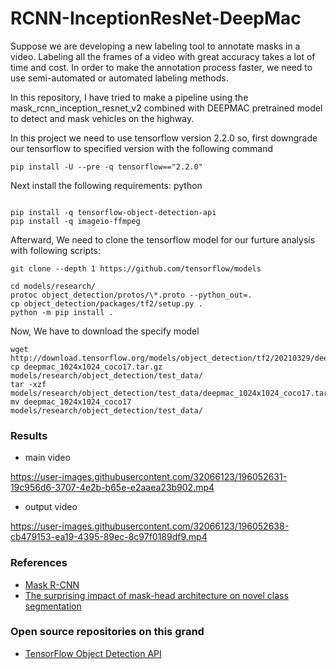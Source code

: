 # RCNN-InceptionResNet-DeepMac

Suppose we are developing a new labeling tool to annotate masks in a video. Labeling all the frames of a video with great accuracy takes a lot of time and cost. In order to make the annotation process faster, we need to use semi-automated or automated labeling methods.

In this repository, I have tried to make a pipeline using the mask_rcnn_inception_resnet_v2 combined with DEEPMAC pretrained model to detect and mask vehicles on the highway.

In this project we need to use tensorflow version 2.2.0 so, first downgrade our tensorflow to specified version with the following command

```
pip install -U --pre -q tensorflow=="2.2.0"
```

Next install the following requirements: python

```

pip install -q tensorflow-object-detection-api
pip install -q imageio-ffmpeg
```

Afterward, We need to clone the tensorflow model for our furture analysis with following scripts:

```
git clone --depth 1 https://github.com/tensorflow/models

cd models/research/
protoc object_detection/protos/\*.proto --python_out=.
cp object_detection/packages/tf2/setup.py .
python -m pip install .
```

Now, We have to download the specify model

```
wget http://download.tensorflow.org/models/object_detection/tf2/20210329/deepmac_1024x1024_coco17.tar.gz
cp deepmac_1024x1024_coco17.tar.gz models/research/object_detection/test_data/
tar -xzf models/research/object_detection/test_data/deepmac_1024x1024_coco17.tar.gz
mv deepmac_1024x1024_coco17 models/research/object_detection/test_data/
```

### Results

- main video

https://user-images.githubusercontent.com/32066123/196052631-19c956d6-3707-4e2b-b65e-e2aaea23b902.mp4

- output video

https://user-images.githubusercontent.com/32066123/196052638-cb479153-ea19-4395-89ec-8c97f0189df9.mp4

### References

- [Mask R-CNN](https://arxiv.org/pdf/1703.06870.pdf)
- [The surprising impact of mask-head architecture on novel class segmentation](https://arxiv.org/pdf/2104.00613.pdf)

### Open source repositories on this grand

- [TensorFlow Object Detection API](https://github.com/tensorflow/models/tree/master/research/object_detection)
